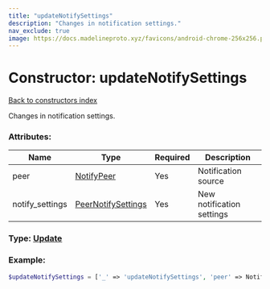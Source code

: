 ```yaml
---
title: "updateNotifySettings"
description: "Changes in notification settings."
nav_exclude: true
image: https://docs.madelineproto.xyz/favicons/android-chrome-256x256.png
---
```

# Constructor: updateNotifySettings  
[Back to constructors index](/API_docs/constructors/index.html)



Changes in notification settings.

### Attributes:

| Name     |    Type       | Required | Description |
|----------|---------------|----------|-------------|
|peer|[NotifyPeer](/API_docs/types/NotifyPeer.html) | Yes|Notification source|
|notify\_settings|[PeerNotifySettings](/API_docs/types/PeerNotifySettings.html) | Yes|New notification settings|



### Type: [Update](/API_docs/types/Update.html)


### Example:

```php
$updateNotifySettings = ['_' => 'updateNotifySettings', 'peer' => NotifyPeer, 'notify_settings' => PeerNotifySettings];
```  
